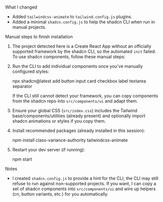 What I changed

- Added `tailwindcss-animate` to `tailwind.config.js` plugins.
- Added a minimal `shadcn.config.js` to help the shadcn CLI when run in manual projects.

Manual steps to finish installation

1. The project detected here is a Create React App without an officially supported framework by the shadcn CLI, so the automated `init` failed. To use shadcn components, follow these manual steps:

2. Run the CLI to add individual components once you've manually configured styles:

   npx shadcn@latest add button input card checkbox label textarea separator

   If the CLI still cannot detect your framework, you can copy components from the shadcn repo into `src/components/ui` and adapt them.

3. Ensure your global CSS (`src/index.css`) includes the Tailwind base/components/utilities (already present) and optionally import shadcn animations or styles if you copy them.

4. Install recommended packages (already installed in this session):

   npm install class-variance-authority tailwindcss-animate

5. Restart your dev server (if running):

   npm start

Notes

- I created `shadcn.config.js` to provide a hint for the CLI; the CLI may still refuse to run against non-supported projects. If you want, I can copy a set of shadcn components into `src/components/ui` and wire up helpers (cn, button variants, etc.) for you automatically.
